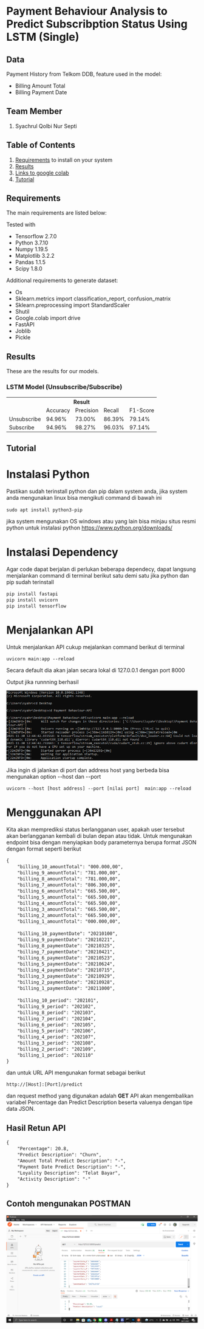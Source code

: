 # Payment Behaviour Analysis to Predict Subscribption Status Using LSTM (Single)

## Data
Payment History from Telkom DDB, feature used in the model:
* Billing Amount Total
* Billing Payment Date

## Team Member
1. Syachrul Qolbi Nur Septi

## Table of Contents
1. [Requirements](#requirements) to install on your system
2. [Results](#results)
3. [Links to google colab](https://colab.research.google.com/drive/17Ews_Ol0RjeU69ewKKElYorFSuWymRtb?usp=sharing)
4. [Tutorial](#tutorial)

## Requirements

The main requirements are listed below:

Tested with 
* Tensorflow 2.7.0
* Python 3.7.10
* Numpy 1.19.5
* Matplotlib 3.2.2
* Pandas 1.1.5
* Scipy 1.8.0

Additional requirements to generate dataset:

* Os
* Sklearn.metrics import classification_report, confusion_matrix
* Sklearn.preprocessing import StandardScaler
* Shutil
* Google.colab import drive
* FastAPI
* Joblib
* Pickle


## Results
These are the results for our models.

### LSTM Model (Unsubscribe/Subscribe)
<div class="tg-wrap"><table class="tg">
  <tr>
    <th class="tg-7btt" colspan="6">Result</th>
  </tr>
  <tr>
    <td class="tg-7btt"></td>
    <td class="tg-7btt">Accuracy</td>
    <td class="tg-7btt">Precision</td>
    <td class="tg-7btt">Recall</td>
    <td class="tg-7btt">F1-Score</td>
  </tr>
  <tr>
    <td class="tg-c3ow">Unsubscribe</td>
    <td class="tg-c3ow">94.96%</td>
    <td class="tg-c3ow">73.00%</td>
    <td class="tg-c3ow">86.39%</td>
    <td class="tg-c3ow">79.14%</td>
  </tr>
  <tr>
    <td class="tg-c3ow">Subscribe</td>
    <td class="tg-c3ow">94.96%</td>
    <td class="tg-c3ow">98.27%</td>
    <td class="tg-c3ow">96.03%</td>
    <td class="tg-c3ow">97.14%</td>
  </tr>
</table></div>

## Tutorial
# Instalasi Python

Pastikan sudah terinstall python dan pip dalam system anda, jika system anda mengunakan linux bisa mengikuti command di bawah ini

`
sudo apt install python3-pip
`

jika system mengunakan OS windows atau yang lain bisa minjau situs resmi python untuk instalasi python https://www.python.org/downloads/

# Instalasi Dependency 
Agar code dapat berjalan di perlukan beberapa dependecy, dapat langsung menjalankan command di terminal berikut satu demi satu jika python dan pip sudah terinstall

```
pip install fastapi
pip install uvicorn
pip install tensorflow
```

# Menjalankan API
Untuk menjalankan API cukup mejalankan command berikut di terminal
```
uvicorn main:app --reload
```
Secara default dia akan jalan secara lokal di 127.0.0.1 dengan port 8000 

Output jika runnning berhasil

![image](/Images/Output_Uvicorn.png) 

Jika ingin di jalankan di port dan address host yang berbeda bisa mengunakan option --host dan --port
```
uvicorn --host [host address] --port [nilai port]  main:app --reload 
```

# Menggunakan API
Kita akan memprediksi status berlangganan user, apakah user tersebut akan berlangganan kembali di bulan depan atau tidak. Untuk mengunakan endpoint bisa dengan menyiapkan body parameternya berupa format JSON dengan format seperti berikut

```
{
    "billing_10_amountTotal": "000.000,00",
    "billing_9_amountTotal": "781.000,00",
    "billing_8_amountTotal": "781.000,00",
    "billing_7_amountTotal": "806.300,00",
    "billing_6_amountTotal": "665.500,00",
    "billing_5_amountTotal": "665.500,00",
    "billing_4_amountTotal": "665.500,00",
    "billing_3_amountTotal": "665.500,00",
    "billing_2_amountTotal": "665.500,00",
    "billing_1_amountTotal": "000.000,00",

    "billing_10_paymentDate": "20210100",
    "billing_9_paymentDate": "20210221",
    "billing_8_paymentDate": "20210325",
    "billing_7_paymentDate": "20210421",
    "billing_6_paymentDate": "20210523",
    "billing_5_paymentDate": "20210624",
    "billing_4_paymentDate": "20210715",
    "billing_3_paymentDate": "20210929",
    "billing_2_paymentDate": "20210928",
    "billing_1_paymentDate": "20211000",

    "billing_10_period": "202101",
    "billing_9_period": "202102",
    "billing_8_period": "202103",
    "billing_7_period": "202104",
    "billing_6_period": "202105",
    "billing_5_period": "202106",
    "billing_4_period": "202107",
    "billing_3_period": "202108",
    "billing_2_period": "202109",
    "billing_1_period": "202110"
}
```
dan untuk URL API mengunakan format sebagai berikut
```
http://[Host]:[Port]/predict
```
dan request method yang digunakan adalah **GET** 
API akan mengembalikan variabel Percentage dan Predict Description beserta valuenya dengan tipe data JSON.

## Hasil Retun API
```
{
    "Percentage": 20.8,
    "Predict Description": "Churn",
    "Amount Total Predict Description": "-",
    "Payment Date Predict Description": "-",
    "Loyality Description": "Telat Bayar",
    "Activity Description": "-"
}
```
## Contoh mengunakan POSTMAN
![image](/Images/Contoh_Postman.png)
